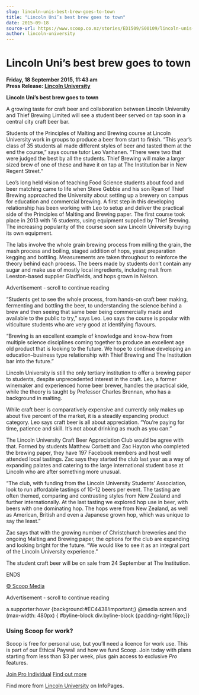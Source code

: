 ```yaml
---
slug: lincoln-unis-best-brew-goes-to-town
title: "Lincoln Uni’s best brew goes to town"
date: 2015-09-18
source-url: https://www.scoop.co.nz/stories/ED1509/S00109/lincoln-unis-best-brew-goes-to-town.htm
author: lincoln-university
---
```

Lincoln Uni’s best brew goes to town
====================================

**Friday, 18 September 2015, 11:43 am**  
**Press Release: [Lincoln University](https://info.scoop.co.nz/Lincoln_University)**

**Lincoln Uni’s best brew goes to town**

A growing taste for craft beer and collaboration between Lincoln University and Thief Brewing Limited will see a student beer served on tap soon in a central city craft beer bar.

Students of the Principles of Malting and Brewing course at Lincoln University work in groups to produce a beer from start to finish. “This year’s class of 35 students all made different styles of beer and tasted them at the end the course,” says course tutor Leo Vanhanen. “There were two that were judged the best by all the students. Thief Brewing will make a larger sized brew of one of these and have it on tap at The Institution bar in New Regent Street.”

Leo’s long held vision of teaching Food Science students about food and beer matching came to life when Steve Gebbie and his son Ryan of Thief Brewing approached the University about setting up a brewery on campus for education and commercial brewing. A first step in this developing relationship has been working with Leo to setup and deliver the practical side of the Principles of Malting and Brewing paper. The first course took place in 2013 with 16 students, using equipment supplied by Thief Brewing. The increasing popularity of the course soon saw Lincoln University buying its own equipment.

The labs involve the whole grain brewing process from milling the grain, the mash process and boiling, staged addition of hops, yeast preparation kegging and bottling. Measurements are taken throughout to reinforce the theory behind each process. The beers made by students don’t contain any sugar and make use of mostly local ingredients, including malt from Leeston-based supplier Gladfields, and hops grown in Nelson.

Advertisement - scroll to continue reading





“Students get to see the whole process, from hands-on craft beer making, fermenting and bottling the beer, to understanding the science behind a brew and then seeing that same beer being commercially made and available to the public to try,” says Leo. Leo says the course is popular with viticulture students who are very good at identifying flavours.

“Brewing is an excellent example of knowledge and know-how from multiple science disciplines coming together to produce an excellent age old product that is looking to the future. We hope to continue developing an education–business type relationship with Thief Brewing and The Institution bar into the future.”

Lincoln University is still the only tertiary institution to offer a brewing paper to students, despite unprecedented interest in the craft. Leo, a former winemaker and experienced home beer brewer, handles the practical side, while the theory is taught by Professor Charles Brennan, who has a background in malting.

While craft beer is comparatively expensive and currently only makes up about five percent of the market, it is a steadily expanding product category. Leo says craft beer is all about appreciation. “You’re paying for time, patience and skill. It’s not about drinking as much as you can.”

The Lincoln University Craft Beer Appreciation Club would be agree with that. Formed by students Matthew Corbett and Zac Hayton who completed the brewing paper, they have 197 Facebook members and host well attended local tastings. Zac says they started the club last year as a way of expanding palates and catering to the large international student base at Lincoln who are after something more unusual.

“The club, with funding from the Lincoln University Students’ Association, look to run affordable tastings of 10-12 beers per event. The tasting are often themed, comparing and contrasting styles from New Zealand and further internationally. At the last tasting we explored hop use in beer, with beers with one dominating hop. The hops were from New Zealand, as well as American, British and even a Japanese grown hop, which was unique to say the least.”

Zac says that with the growing number of Christchurch breweries and the ongoing Malting and Brewing paper, the options for the club are expanding and looking bright for the future. “We would like to see it as an integral part of the Lincoln University experience.”

The student craft beer will be on sale from 24 September at The Institution.

ENDS

[© Scoop Media](http://www.scoop.co.nz/about/terms.html)  

Advertisement - scroll to continue reading



a.supporter:hover {background:#EC4438!important;} @media screen and (max-width: 480px) { #byline-block div.byline-block {padding-right:16px;}}

### Using Scoop for work?

Scoop is free for personal use, but you’ll need a licence for work use. This is part of our Ethical Paywall and how we fund Scoop. Join today with plans starting from less than $3 per week, plus gain access to exclusive _Pro_ features.  
  
[Join Pro Individual](https://pro.scoop.co.nz/Individual/?from=ProIn24) [Find out more](https://pro.scoop.co.nz/using-scoop-for-work/?from=ProIn24)

Find more from [Lincoln University](https://info.scoop.co.nz/Lincoln_University) on InfoPages.